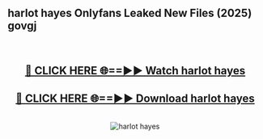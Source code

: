<h2>harlot hayes Onlyfans Leaked New Files (2025) govgj</h2>
<br>
<div align="center">
<h2><a href="https://mediafiles.top/harlot_hayes&ref=git" rel="nofollow">🔴 CLICK HERE 🌐==►► Watch harlot hayes</a></h2>
<h2><a href="https://mediafiles.top/harlot_hayes&ref=git" rel="nofollow">🔴 CLICK HERE 🌐==►► Download harlot hayes</a></h2>
<br>
<a href="https://mediafiles.top/harlot_hayes&ref=git" rel="nofollow" data-target="animated-image.originalLink"><img src="https://i.ibb.co.com/xMMVF88/686577567.gif" alt="harlot hayes" style="max-width: 100%; display: inline-block;" data-target="animated-image.originalImage"></a>
</div>
<br>
<br>